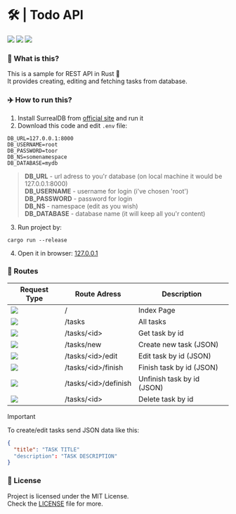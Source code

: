 # 🛠️ | Todo API

<img src="https://img.shields.io/badge/rust-red?style=for-the-badge&label=language&color=%23e0e0e0" /> <img src="https://img.shields.io/badge/rocket-red?style=for-the-badge&label=framework&color=%23e0e0e0" /> <img src="https://img.shields.io/badge/surrealdb-red?style=for-the-badge&label=database&color=%23e0e0e0" />

### 👀 What is this?
This is a sample for REST API in Rust 🦀 <br />
It provides creating, editing and fetching tasks from database.

### ✈️ How to run this?
1. Install SurrealDB from [official site](https://surrealdb.com/) and run it
2. Download this code and edit `.env` file:
```
DB_URL=127.0.0.1:8000
DB_USERNAME=root
DB_PASSWORD=toor
DB_NS=somenamespace
DB_DATABASE=mydb
```

> **DB_URL** - url adress to you'r database (on local machine it would be 127.0.0.1:8000) <br />
> **DB_USERNAME** - username for login (i've chosen 'root') <br />
> **DB_PASSWORD** - password for login <br />
> **DB_NS** - namespace (edit as you wish) <br />
> **DB_DATABASE** - database name (it will keep all you'r content) <br />

3. Run project by:
```
cargo run --release
```
4. Open it in browser: [127.0.0.1](http://127.0.0.1:8080)

### 🦛 Routes

| Request Type | Route Adress | Description |
| ------------ | ------------ | ----------- |
| <img src="https://img.shields.io/badge/get-green?style=for-the-badge" /> | / | Index Page |
| <img src="https://img.shields.io/badge/get-green?style=for-the-badge" /> | /tasks | All tasks |
| <img src="https://img.shields.io/badge/get-green?style=for-the-badge" /> | /tasks/\<id> | Get task by id |
| <img src="https://img.shields.io/badge/post-orange?style=for-the-badge" /> | /tasks/new | Create new task (JSON) |
| <img src="https://img.shields.io/badge/post-orange?style=for-the-badge" /> | /tasks/\<id>/edit | Edit task by id (JSON) |
| <img src="https://img.shields.io/badge/post-orange?style=for-the-badge" /> | /tasks/\<id>/finish | Finish task by id (JSON) |
| <img src="https://img.shields.io/badge/post-orange?style=for-the-badge" /> | /tasks/\<id>/definish | Unfinish task by id (JSON) |
| <img src="https://img.shields.io/badge/delete-red?style=for-the-badge" /> | /tasks/\<id> | Delete task by id |

> [!IMPORTANT]
> To create/edit tasks send JSON data like this:
> ```json
> {
>   "title": "TASK TITLE"
>   "description": "TASK DESCRIPTION"
> }
> ```

### 🦈 License
Project is licensed under the MIT License. <br />
Check the [LICENSE](https://github.com/mealet/todo_api.rs/blob/master/LICENSE) file for more.
